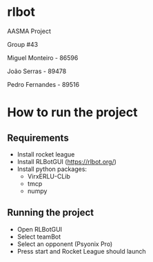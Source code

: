 # rlbot

AASMA Project

Group #43


Miguel Monteiro - 86596

João Serras - 89478

Pedro Fernandes - 89516


# How to run the project

## Requirements
- Install rocket league
- Install RLBotGUI (https://rlbot.org/)
- Install python packages:
  - VirxERLU-CLib
  - tmcp
  - numpy

## Running the project
- Open RLBotGUI
- Select teamBot
- Select an opponent (Psyonix Pro)
- Press start and Rocket League should launch
  

